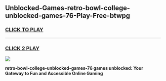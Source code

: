 
## Unblocked-Games-retro-bowl-college-unblocked-games-76-Play-Free-btwpg
<h3>
<a href="https://premium76.site?title=retro-bowl-college-unblocked-games-76&ref=23A">CLICK TO PLAY</a></h3>
<hr>

<h3>
<a href="https://premium76.site?title=retro-bowl-college-unblocked-games-76&ref=23A">CLICK 2 PLAY</a>
  
</h3>

<a href="https://premium76.site?title=retro-bowl-college-unblocked-games-76&ref=23A"><img src="https://clearcache.store/games.png"></a>


**retro-bowl-college-unblocked-games-76 games unblocked: Your Gateway to Fun and Accessible Online Gaming**
